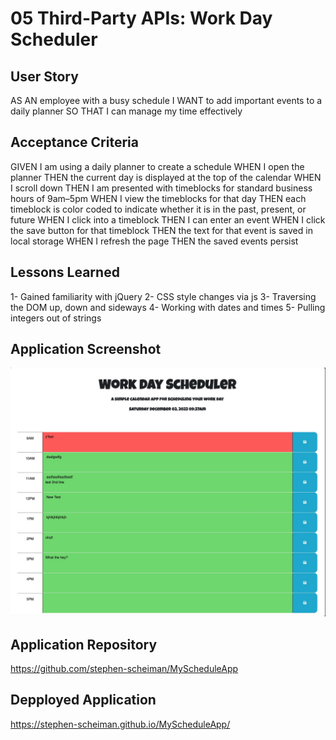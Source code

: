 # 05 Third-Party APIs: Work Day Scheduler

## User Story

AS AN employee with a busy schedule
I WANT to add important events to a daily planner
SO THAT I can manage my time effectively

## Acceptance Criteria

GIVEN I am using a daily planner to create a schedule
WHEN I open the planner
THEN the current day is displayed at the top of the calendar
WHEN I scroll down
THEN I am presented with timeblocks for standard business hours of 9am&ndash;5pm
WHEN I view the timeblocks for that day
THEN each timeblock is color coded to indicate whether it is in the past, present, or future
WHEN I click into a timeblock
THEN I can enter an event
WHEN I click the save button for that timeblock
THEN the text for that event is saved in local storage
WHEN I refresh the page
THEN the saved events persist

## Lessons Learned

1- Gained familiarity with jQuery
2- CSS style changes via js
3- Traversing the DOM up, down and sideways
4- Working with dates and times
5- Pulling integers out of strings

## Application Screenshot

![alt text](./assets/images/ApplicationScreenshot.jpeg)

## Application Repository

https://github.com/stephen-scheiman/MyScheduleApp

## Depployed Application

https://stephen-scheiman.github.io/MyScheduleApp/


